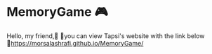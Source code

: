 # MemoryGame 🎮 
Hello, my friend,🙂 📍you can view Tapsi's website with the link below 🔗https://morsalashrafi.github.io/MemoryGame/
